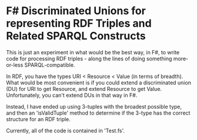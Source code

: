 # F# Discriminated Unions for representing RDF Triples and Related SPARQL Constructs

This is just an experiment in what would be the best way, in F#, to write code for processing RDF triples - along the lines of doing something more-or-less SPARQL-compatible.

In RDF, you have the types URI \< Resource \< Value (in terms of breadth).  What would be most convenient is if you could extend a discriminated union (DU) for URI to get Resource, and extend Resource to get Value.  Unfortunately, you can't extend DUs in that way in F#.

Instead, I have ended up using 3-tuples with the broadest possible type, and then an 'isValidTuple' method to determine if the 3-type has the correct structure for an RDF triple.

Currently, all of the code is contained in 'Test.fs'.